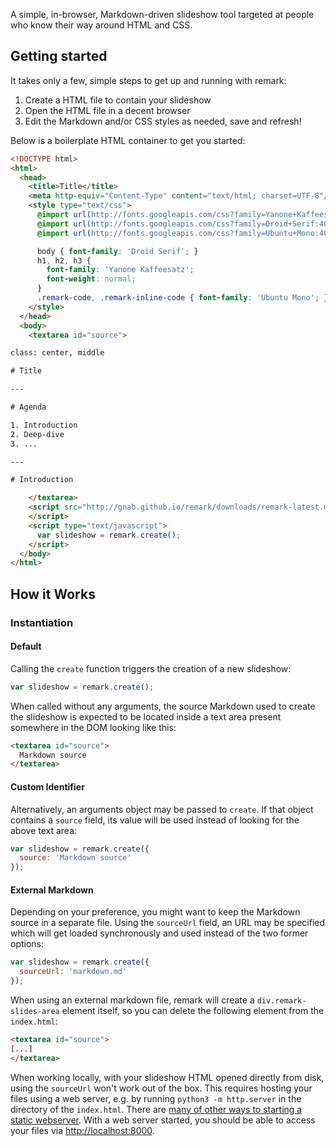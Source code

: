 A simple, in-browser, Markdown-driven slideshow tool targeted at people who know their way around HTML and CSS.

## Getting started

It takes only a few, simple steps to get up and running with remark:

1. Create a HTML file to contain your slideshow
2. Open the HTML file in a decent browser
3. Edit the Markdown and/or CSS styles as needed, save and refresh!

Below is a boilerplate HTML container to get you started:

```html
<!DOCTYPE html>
<html>
  <head>
    <title>Title</title>
    <meta http-equiv="Content-Type" content="text/html; charset=UTF-8"/>
    <style type="text/css">
      @import url(http://fonts.googleapis.com/css?family=Yanone+Kaffeesatz);
      @import url(http://fonts.googleapis.com/css?family=Droid+Serif:400,700,400italic);
      @import url(http://fonts.googleapis.com/css?family=Ubuntu+Mono:400,700,400italic);

      body { font-family: 'Droid Serif'; }
      h1, h2, h3 {
        font-family: 'Yanone Kaffeesatz';
        font-weight: normal;
      }
      .remark-code, .remark-inline-code { font-family: 'Ubuntu Mono'; }
    </style>
  </head>
  <body>
    <textarea id="source">

class: center, middle

# Title

---

# Agenda

1. Introduction
2. Deep-dive
3. ...

---

# Introduction

    </textarea>
    <script src="http://gnab.github.io/remark/downloads/remark-latest.min.js" type="text/javascript">
    </script>
    <script type="text/javascript">
      var slideshow = remark.create();
    </script>
  </body>
</html>
```

## How it Works

### Instantiation

#### Default

Calling the `create` function triggers the creation of a new slideshow:

```javascript
var slideshow = remark.create();
```

When called without any arguments, the source Markdown used to create the slideshow is expected to be located inside a text area present somewhere in the DOM looking like this:

```html
<textarea id="source">
  Markdown source
</textarea>
```

#### Custom Identifier

Alternatively, an arguments object may be passed to `create`. If that object contains a `source` field, its value will be used instead of looking for the above text area:

```javascript
var slideshow = remark.create({
  source: 'Markdown source'
});
```

#### External Markdown

Depending on your preference, you might want to keep the Markdown source in a separate file. Using the `sourceUrl` field, an URL may be specified which will get loaded synchronously and used instead of the two former options:

```javascript
var slideshow = remark.create({
  sourceUrl: 'markdown.md'
});
```

When using an external markdown file, remark will create a `div.remark-slides-area` element itself, so you can delete the following element from the `index.html`:

```html
<textarea id="source">
[...]
</textarea>
```

When working locally, with your slideshow HTML opened directly from disk, using the `sourceUrl` won't work out of the box. This requires hosting your files using a web server, e.g. by running `python3 -m http.server` in the directory of the `index.html`. There are [many of other ways to starting a static webserver](https://gist.github.com/willurd/5720255). With a web server started, you should be able to access your files via [http://localhost:8000](http://localhost:8000).
